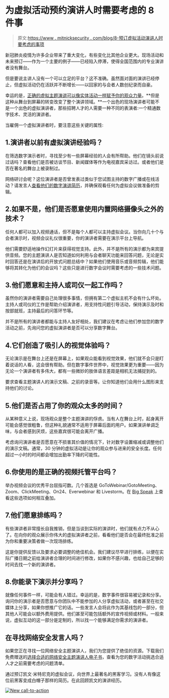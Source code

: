 # 为虚拟活动预约演讲人时需要考虑的 8 件事

> 原文:[https://www . mitnicksecurity . com/blog/8-预订虚拟活动演讲人时要考虑的事项](https://www.mitnicksecurity.com/blog/8-things-to-consider-when-booking-a-speaker-for-a-virtual-event)

新冠肺炎疫情为许多企业带来了重大变化，有些变化比其他企业更大。现场活动和未来预订——作为一个主要的例子——已经陷入停滞，使得全国范围内的专业演讲者没有舞台。

但是要说主讲人没有一个可以立足的平台？这不准确。虽然面对面的演讲已经停止，但虚拟活动仍在活跃并不断增长——以回家的与会者人数创纪录而自豪。

幸运的是，[正确的虚拟主题演讲可以像实体活动一样赋予你的观众力量](https://www.mitnicksecurity.com/blog/how-a-cybersecurity-keynote-speech-can-empower-your-audience)。**但是这种从舞台到屏幕的转变改变了整个演讲领域。**一个出色的现场演讲者可能不是一个出色的虚拟演讲者，那些招聘人才的人需要一种不同的表演者:一个精通数字技术、灵活的演讲者。

当雇佣一个虚拟演讲者时，要注意这些关键的属性:

## 1.演讲者以前有虚拟演讲经验吗？

在筛选数字演示者时，寻找至少有一些屏幕经验的人会有所帮助。他们在镜头前说过话吗？查看他们是否被访谈节目、新闻媒体等作为电视嘉宾采访过。或者他们是否在著名的舞台上被录制过。

网络研讨会呢？这位演讲者是否曾发表过类似于您试图主持的数字广播或在线活动？请发言人[查看他们的数字演讲简历](https://www.mitnicksecurity.com/virtual-events-webinars-videos)，并确保观看任何为虚拟会议做准备的剪辑。

## 2.如果不是，他们是否愿意使用内置网络摄像头之外的技术？

任何人都可以加入视频通话，但不是每个人都可以主持虚拟会议。当你向几十个与会者演示时，视频会议礼仪很重要，你的演讲者需要在演示平台上导航。

他们需要舒适地操作幻灯片来获得视觉支持。此外，并不是所有的演示都为来宾提供音频。您的主题演讲人是否知道如何利用与会者聊天功能来回答问题，无论是实时回答还是在演讲后的开放式问题总结中？如果他们使用音乐或音频剪辑，他们能够将其转化为他们的会议吗？这些只是进行数字会议时需要考虑的一些技术问题。

## 3.他们愿意和主持人或司仪一起工作吗？

虽然你的演讲者需要自己处理很多事情，但拥有第二个虚拟主机不会有什么坏处。主持人或司仪的工作是帮助介绍演讲者，用支持性问题引导活动，保持演示及时和按部就班，主持最后的问答环节等。

并不是所有的演讲者都能与主持人友好相处，我们建议在考虑让他们参加您的数字活动之前，先询问您的虚拟演讲者是否可以分享数字舞台。

## 4.它们创造了吸引人的视觉体验吗？

无论演示是在舞台上还是在屏幕上，如果观众能看到视觉效果，他们就不会只是盯着说话的人看，这会很有帮助。但在数字事件世界中，视觉效果更为重要——因为无论一个演讲者有多伟大，都有一些微妙的肢体语言差距是相机无法捕捉到的。

要求查看主题演讲人的演示文稿、之前的录音等。让你知道他们会用什么图形来支持他们的讨论。

## 5.他们是否占用了你的观众太多的时间？

从某种意义上说，现场观众是整个主题演讲的俘虏。当有人在舞台上时，起身离开可能会感觉很粗鲁，但这种礼貌通常不适用于屏幕后面的用户。如果演讲单调乏味，与会者感到厌烦，这些嘉宾很可能会离开广播。

考虑询问演讲者是否愿意在不损害其价值的情况下，针对数字设置缩减或调整他们的演示文稿。通常，30 分钟的虚拟活动是让你的观众参与进来的安全长度。任何超过一小时的时间都会增加出勤率下降的可能性。

## 6.你使用的是正确的视频托管平台吗？

举办视频会议的优秀平台屈指可数。几个首选是 GoToWebinar/GotoMeeting、Zoom、ClickMeeting、On24、Everwebinar 和 Livestorm。在 [Big Speak](https://www.bigspeak.com/bigspeak-compared-five-top-virtual-conference-options-to-give-you-a-leg-up-in-your-webinar-planning/) 上查看这些选项如何相互叠加。

## 7.他们愿意排练吗？

有些演讲者非常擅长自我推销，但是当谈到实际的演讲时，他们就有点力不从心了。在向你的观众展示你伟大的虚拟演讲者之前，看看他们是否会在最终批准之前为你和重要决策者做一次现场排练。

这是你提供反馈以及要求必要调整的绝佳机会。我们建议尽早进行排练，以便在实际广播日期之前给演讲者合理的时间进行修改，如果你不感兴趣，也给自己足够的时间去找一个新的演讲者。

## 8.你能录下演示并分享吗？

就像任何事件一样，可能会有人错过。幸运的是，数字事件很容易被记录和分享。询问你的演示者是否愿意与你团队中不能参加的人分享虚拟活动，或者甚至在社交媒体上分享，如果你想推广它的话。一些发言人会将此作为其基线包的一部分，但其他人可能会以额外费用提供。他们甚至可能包括额外的宣传视频或材料。一般来说，虚拟互动的这一部分是定制的，所以找一个能够满足你需求的演讲者。

## 在寻找网络安全发言人吗？

如果您正在寻找一位网络安全主题演讲人，我们为您提供了绝佳的资源。下载我们免费赠送的[选择合适的网络安全主题演讲人电子书](https://www.mitnicksecurity.com/choosing-the-right-cyber-security-keynote-speaker)，查看为您的数字活动挑选合适人才之前需要考虑的问题清单。

通过预订凯文·米特尼克的虚拟会议，向世界上最著名的黑客学习。没有人有像这位前黑客变成白帽子那样的简历。在此回顾凯文的演讲经历。

[![New call-to-action](../Images/8b1bf6d9a8a8e82d4866664b0e0349f7.png)](https://cta-redirect.hubspot.com/cta/redirect/3875471/d8c8de20-b37d-4527-828c-90a8bfad923d)